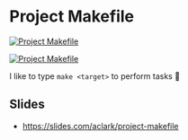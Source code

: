 # Project Makefile

[![Project Makefile](https://github.com/project-makefile/project-makefile/actions/workflows/makefile.yml/badge.svg)](https://github.com/project-makefile/project-makefile/actions/workflows/makefile.yml)

[![Project Makefile](https://github.com/project-makefile/project-makefile/actions/workflows/django.yml/badge.svg)](https://github.com/project-makefile/project-makefile/actions/workflows/django.yml)

I like to type `make <target>` to perform tasks 🤷

## Slides

- https://slides.com/aclark/project-makefile
